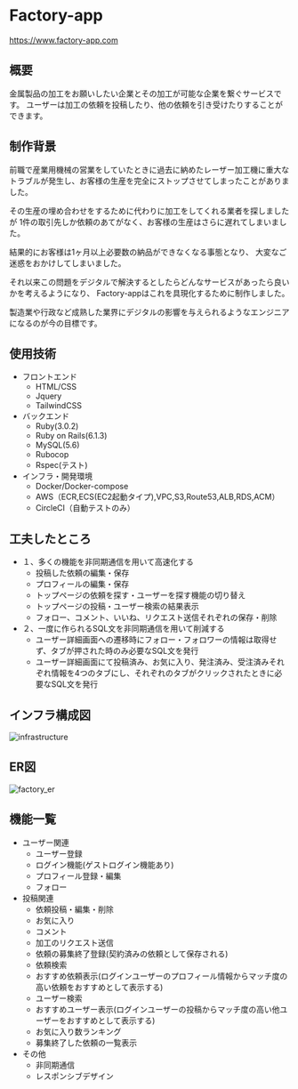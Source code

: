 # Factory-app
https://www.factory-app.com
## 概要
金属製品の加工をお願いしたい企業とその加工が可能な企業を繋ぐサービスです。
ユーザーは加工の依頼を投稿したり、他の依頼を引き受けたりすることができます。
## 制作背景
前職で産業用機械の営業をしていたときに過去に納めたレーザー加工機に重大なトラブルが発生し、お客様の生産を完全にストップさせてしまったことがありました。

その生産の埋め合わせをするために代わりに加工をしてくれる業者を探しましたが
1件の取引先しか依頼のあてがなく、お客様の生産はさらに遅れてしまいました。

結果的にお客様は1ヶ月以上必要数の納品ができなくなる事態となり、
大変なご迷惑をおかけしてしまいました。

それ以来この問題をデジタルで解決するとしたらどんなサービスがあったら良いかを考えるようになり、
Factory-appはこれを具現化するために制作しました。

製造業や行政など成熟した業界にデジタルの影響を与えられるようなエンジニアになるのが今の目標です。
## 使用技術
- フロントエンド
  - HTML/CSS
  - Jquery
  - TailwindCSS
- バックエンド
  - Ruby(3.0.2)
  - Ruby on Rails(6.1.3)
  - MySQL(5.6)
  - Rubocop
  - Rspec(テスト)
- インフラ・開発環境
  - Docker/Docker-compose
  - AWS（ECR,ECS(EC2起動タイプ),VPC,S3,Route53,ALB,RDS,ACM）
  - CircleCI（自動テストのみ）
## 工夫したところ
- １、多くの機能を非同期通信を用いて高速化する
  - 投稿した依頼の編集・保存
  - プロフィールの編集・保存
  - トップページの依頼を探す・ユーザーを探す機能の切り替え
  - トップページの投稿・ユーザー検索の結果表示
  - フォロー、コメント、いいね、リクエスト送信それぞれの保存・削除
- ２、一度に作られるSQL文を非同期通信を用いて削減する
  - ユーザー詳細画面への遷移時にフォロー・フォロワーの情報は取得せず、タブが押された時のみ必要なSQL文を発行
  - ユーザー詳細画面にて投稿済み、お気に入り、発注済み、受注済みそれぞれ情報を4つのタブにし、それぞれのタブがクリックされたときに必要なSQL文を発行
## インフラ構成図
![infrastructure](https://user-images.githubusercontent.com/87586109/140628191-9540a03a-67f3-4472-bd12-fa15bdf0714b.png)
## ER図
![factory_er](https://user-images.githubusercontent.com/87586109/140602645-d39f045d-f4f6-415e-86ce-c692a2e8ceb5.png)
## 機能一覧
- ユーザー関連
  - ユーザー登録
  - ログイン機能(ゲストログイン機能あり)
  - プロフィール登録・編集
  - フォロー
- 投稿関連
  - 依頼投稿・編集・削除
  - お気に入り
  - コメント
  - 加工のリクエスト送信
  - 依頼の募集終了登録(契約済みの依頼として保存される)
  - 依頼検索
  - おすすめ依頼表示(ログインユーザーのプロフィール情報からマッチ度の高い依頼をおすすめとして表示する)
  - ユーザー検索
  - おすすめユーザー表示(ログインユーザーの投稿からマッチ度の高い他ユーザーをおすすめとして表示する)
  - お気に入り数ランキング
  - 募集終了した依頼の一覧表示
- その他
  - 非同期通信
  - レスポンシブデザイン
